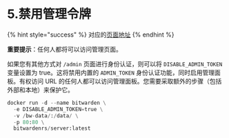 # 5.禁用管理令牌

{% hint style="success" %}
对应的[页面地址](https://github.com/dani-garcia/bitwarden_rs/wiki/Disable-admin-token)
{% endhint %}

**重要提示**：任何人都将可以访问管理页面。

如果您有其他方式对 `/admin` 页面进行身份认证，则可以将 `DISABLE_ADMIN_TOKEN` 变量设置为 true。这将禁用内置的 `ADMIN_TOKEN` 身份认证功能，同时启用管理面板。有权访问 URL 的任何人都可以访问管理面板。您需要采取额外的步骤（包括外部和本地）来保护它。

```python
docker run -d --name bitwarden \
  -e DISABLE_ADMIN_TOKEN=true \
  -v /bw-data/:/data/ \
  -p 80:80 \
  bitwardenrs/server:latest
```


